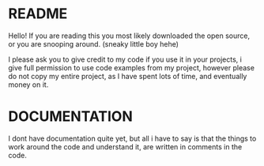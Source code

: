 # README

Hello! If you are reading this you most likely downloaded the open source, or you are snooping around. (sneaky little boy hehe)

I please ask you to give credit to my code if you use it in your projects, i give full permission to use code examples from my project, however please do not copy my entire project, as I have spent lots of time, and eventually money on it.

# DOCUMENTATION

I dont have documentation quite yet, but all i have to say is that the things to work around the code and understand it, are written in comments in the code.